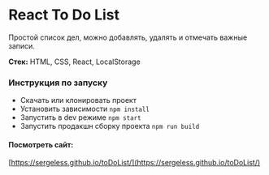 # React To Do List

Простой список дел, можно добавлять, удалять и отмечать важные записи.

**Стек:** HTML, CSS, React, LocalStorage

### Инструкция по запуску

-   Скачать или клонировать проект
-   Установить зависимости `npm install`
-   Запустить в dev режиме `npm start`
-   Запустить продакшн сборку проекта `npm run build`

#### Посмотреть сайт:

[https://sergeless.github.io/toDoList/](https://sergeless.github.io/toDoList/)
